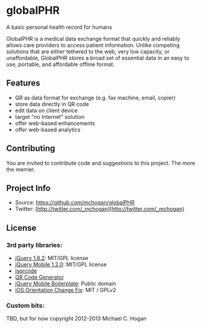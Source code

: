 globalPHR
=========

A basic personal health record for humans

GlobalPHR is a medical data exchange format that quickly and reliably allows care providers to access patient information. Unlike competing solutions that are either tethered to the web, very low capacity, or unaffordable, GlobalPHR stores a broad set of essential data in an easy to use, portable, and affordable offline format.

## Features

* QR as data format for exchange (e.g. fax machine, email, copier)
* store data directly in QR code
* edit data on client device
* target "no Internet" solution
* offer web-based enhancements
* offer web-based analytics

## Contributing

You are invited to contribute code and suggestions to this project. The more the merrier.

## Project Info

* Source: https://github.com/mchogan/globalPHR
* Twitter: [http://twitter.com/_mchogan](http://twitter.com/_mchogan)

## License

### 3rd party libraries:

- [jQuery 1.8.2](http://jquery.com): MIT/GPL license
- [jQuery Mobile 1.2.0](http://jquerymobile.com): MIT/GPL license
- [jsqrcode](https://github.com/LazarSoft/jsqrcode)
- [QR Code Generator](https://github.com/amanuel/JS-HTML5-QRCode-Generator)
- [jQuery Mobile Boilerplate](https://github.com/commadelimited/jQuery-Mobile-Boilerplate): Public domain
- [iOS Orientation Change Fix](https://github.com/scottjehl/iOS-Orientationchange-Fix): MIT / GPLv2

### Custom bits:

TBD, but for now copyright 2012-2013 Michael C. Hogan